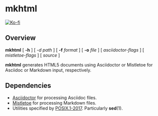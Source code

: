 # mkhtml

[![Ko-fi](https://ko-fi.com/img/githubbutton_sm.svg)](https://ko-fi.com/E1E65IUF4)

## Overview

**mkhtml** [ **-h** ] [ *-d* _path_ ] [ **-f** _format_ ] [ **-o** _file_ ]
       [ _asciidoctor-flags_ ] [ _mistletoe-flags_ ] [ _source_ ]

**mkhtml** generates HTML5 documents using Asciidoctor or Mistletoe for
Asciidoc or Markdown input, respectively.

## Dependencies

* [Asciidoctor][url-asciidoctor] for processing Asciidoc files.
* [Mistletoe][url-mistletoe] for processing Markdown files.
* Utilities specified by [POSIX.1-2017][url-posix]. Particularly **sed**(1).

[url-asciidoctor]: https://asciidoctor.org
[url-mistletoe]: https://github.com/miyuchina/mistletoe
[url-posix]: https://pubs.opengroup.org/onlinepubs/9699919799
